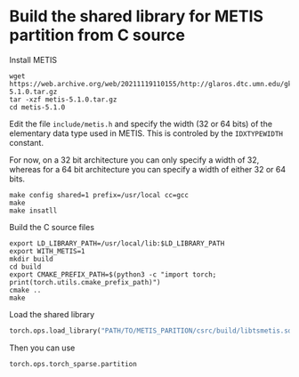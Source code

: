 # Build the shared library for METIS partition from C source

Install METIS
```shell
wget https://web.archive.org/web/20211119110155/http://glaros.dtc.umn.edu/gkhome/fetch/sw/metis/metis-5.1.0.tar.gz
tar -xzf metis-5.1.0.tar.gz
cd metis-5.1.0
```

Edit the file `include/metis.h` and specify the width (32 or 64 bits) of the elementary data type used in METIS. This is controled by the `IDXTYPEWIDTH` constant.

For now, on a 32 bit architecture you can only specify a width of 32, whereas for a 64 bit architecture you can specify a width of either 32 or 64 bits.

```shell
make config shared=1 prefix=/usr/local cc=gcc
make
make insatll
```

Build the C source files

```shell
export LD_LIBRARY_PATH=/usr/local/lib:$LD_LIBRARY_PATH
export WITH_METIS=1
mkdir build
cd build
export CMAKE_PREFIX_PATH=$(python3 -c "import torch; print(torch.utils.cmake_prefix_path)")
cmake ..
make
```

Load the shared library

```python
torch.ops.load_library("PATH/TO/METIS_PARITION/csrc/build/libtsmetis.so")
```

Then you can use

```python
torch.ops.torch_sparse.partition
```
